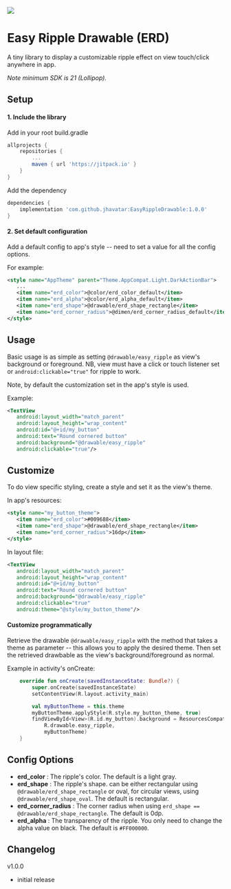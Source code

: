 [![](https://jitpack.io/v/jhavatar/EasyRippleDrawable.svg)](https://jitpack.io/#jhavatar/EasyRippleDrawable)

# Easy Ripple Drawable (ERD)
A tiny library to display a customizable ripple effect on view touch/click anywhere in app. 

*Note minimum SDK is 21 (Lollipop).*

## Setup
#### 1. Include the library

Add in your root build.gradle

```groovy
allprojects {
    repositories {
        ...
        maven { url 'https://jitpack.io' }
    }
}
```

Add the dependency

 ```groovy
 dependencies {
     implementation 'com.github.jhavatar:EasyRippleDrawable:1.0.0'
 }
 ```
 
 #### 2. Set default configuration
 Add a default config to app's style -- need to set a value for all the config options.
 
 For example:
 ```xml
<style name="AppTheme" parent="Theme.AppCompat.Light.DarkActionBar">
    ...
    <item name="erd_color">@color/erd_color_default</item>
    <item name="erd_alpha">@color/erd_alpha_default</item>
    <item name="erd_shape">@drawable/erd_shape_rectangle</item>
    <item name="erd_corner_radius">@dimen/erd_corner_radius_default</item>
</style>
```

## Usage

Basic usage is as simple as setting `@drawable/easy_ripple` as view's background or foreground. NB, view must have a click or touch listener set or `android:clickable="true"` for ripple to work.

Note, by default the customization set in the app's style is used.

Example:
 ```xml
 <TextView
    android:layout_width="match_parent"
    android:layout_height="wrap_content"
    android:id="@+id/my_button"
    android:text="Round cornered button"
    android:background="@drawable/easy_ripple"
    android:clickable="true"/>
 ```

## Customize

To do view specific styling, create a style and set it as the view's theme.

In app's resources:
 ```xml
<style name="my_button_theme">
    <item name="erd_color">#009688</item>
    <item name="erd_shape">@drawable/erd_shape_rectangle</item>
    <item name="erd_corner_radius">16dp</item>
</style>
 ```
 
 In layout file:
 ```xml
 <TextView
    android:layout_width="match_parent"
    android:layout_height="wrap_content"
    android:id="@+id/my_button"
    android:text="Round cornered button"
    android:background="@drawable/easy_ripple"
    android:clickable="true"
    android:theme="@style/my_button_theme"/>
 ```
 
#### Customize programmatically
 
Retrieve the drawable `@drawable/easy_ripple` with the method that takes a theme as parameter -- this allows you to apply the desired theme. Then set the retrieved drawbable as the view's background/foreground as normal.

Example in activity's onCreate:
```kotlin
    override fun onCreate(savedInstanceState: Bundle?) {
        super.onCreate(savedInstanceState)
        setContentView(R.layout.activity_main)

        val myButtonTheme = this.theme
        myButtonTheme.applyStyle(R.style.my_button_theme, true)
        findViewById<View>(R.id.my_button).background = ResourcesCompat.getDrawable(resources, 
            R.drawable.easy_ripple, 
            myButtonTheme)
    }
```

## Config Options

- **erd_color** : The ripple's color. The default is a light gray.
- **erd_shape** : The ripple's shape. can be either rectangular using `@drawable/erd_shape_rectangle` or oval, for circular views, using `@drawable/erd_shape_oval`. The default is rectangular.
- **erd_corner_radius** : The corner radius when using `erd_shape == @drawable/erd_shape_rectangle`. The default is 0dp.
- **erd_alpha** : The transparency of the ripple. You only need to change the alpha value on black. The default is `#FF000000`.


## Changelog
v1.0.0 
- initial release
